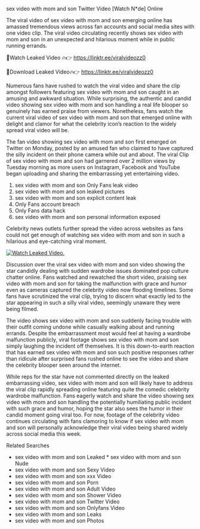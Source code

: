 ﻿sex video with mom and son Twitter Video [Watch N*de] Online

The viral video of ﻿sex video with mom and son emerging online has amassed tremendous views across fan accounts and social media sites with one video clip. The viral video circulating recently shows ﻿sex video with mom and son in an unexpected and hilarious moment while in public running errands. 

🔴Watch Leaked Video 🔥👉  https://linktr.ee/viralvideozz0 

🔴Download Leaked Video🔥👉  https://linktr.ee/viralvideozz0 

Numerous fans have rushed to watch the viral video and share the clip amongst followers featuring ﻿sex video with mom and son caught in an amusing and awkward situation. While surprising, the authentic and candid video showing ﻿sex video with mom and son handling a real life blooper so genuinely has earned praise from viewers. Nonetheless, fans watch the current viral video of ﻿sex video with mom and son that emerged online with delight and clamor for what the celebrity icon’s reaction to the widely spread viral video will be.

The fan video showing ﻿sex video with mom and son first emerged on Twitter on Monday, posted by an amused fan who claimed to have captured the silly incident on their phone camera while out and about. The viral Clip of ﻿sex video with mom and son had garnered over 2 million views by Tuesday morning as more users on Instagram, Facebook and YouTube began uploading and sharing the embarrassing yet entertaining video. 

1. ﻿sex video with mom and son Only Fans leak video
2. ﻿sex video with mom and son leaked pictures
3. ﻿sex video with mom and son explicit content leak
4. Only Fans account breach
5. Only Fans data hack
6. ﻿sex video with mom and son personal information exposed

Celebrity news outlets further spread the video across websites as fans could not get enough of watching ﻿sex video with mom and son in such a hilarious and eye-catching viral moment. 

[![Watch Leaked Video.](https://miro.medium.com/v2/resize:fit:828/format:webp/1*cilzJN44JGOrTw9NJCrNHA.gif "Watch Leaked Video")](https://linktr.ee/viralvideozz0)

Discussion over the viral ﻿sex video with mom and son video showing the star candidly dealing with sudden wardrobe issues dominated pop culture chatter online. Fans watched and rewatched the short video, praising ﻿sex video with mom and son for taking the malfunction with grace and humor even as cameras captured the celebrity video now flooding timelines. Some fans have scrutinized the viral clip, trying to discern what exactly led to the star appearing in such a silly viral video, seemingly unaware they were being filmed.

The video shows ﻿sex video with mom and son suddenly facing trouble with their outfit coming undone while casually walking about and running errands. Despite the embarrassment most would feel at having a wardrobe malfunction publicly, viral footage shows ﻿sex video with mom and son simply laughing the incident off themselves. It is this down-to-earth reaction that has earned ﻿sex video with mom and son such positive responses rather than ridicule after surprised fans rushed online to see the video and share the celebrity blooper seen around the internet.  

While reps for the star have not commented directly on the leaked embarrassing video, ﻿sex video with mom and son will likely have to address the viral clip rapidly spreading online featuring quite the comedic celebrity wardrobe malfunction. Fans eagerly watch and share the video showing ﻿sex video with mom and son handling the potentially humiliating public incident with such grace and humor, hoping the star also sees the humor in their candid moment going viral too. For now, footage of the celebrity video continues circulating with fans clamoring to know if ﻿sex video with mom and son will personally acknowledge their viral video being shared widely across social media this week.

Related Searches
* ﻿sex video with mom and son Leaked
﻿* sex video with mom and son Nude
* ﻿sex video with mom and son Sexy Video
* ﻿sex video with mom and son xxx Video
* ﻿sex video with mom and son Porn
* ﻿sex video with mom and son Adult Video
* ﻿sex video with mom and son Shower Video
* ﻿sex video with mom and son Twitter Video
* ﻿sex video with mom and son Onlyfans Video
* ﻿sex video with mom and son Leaks
* ﻿sex video with mom and son Photos